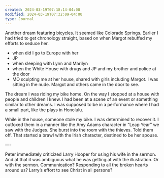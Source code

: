```yaml
---
created: 2024-03-19T07:18:14-04:00
modified: 2024-03-19T07:32:09-04:00
type: Journal
---
```


Another dream featuring bicycles. It seemed like Colorado Springs. Earlier I had tried to get chronology straight, based on when Margot rebuffed my efforts to seduce her. 

- when did I go to Europe with her
- JP
- when sleeping with Lynn and Marilyn
- when the White House with drugs and JP and my brother and police at the door
- MO sculpting me at her house, shared with girls including Margot. I was sitting in the nude. Margot and others came in the door to see. 

The dream I was riding my bike home. On the way I stopped at a house with people and children I knew. I had been at a scene of an event or something similar to other dreams. I was supposed to be in a performance where I had a small part, like the plays in Honolulu. 

While in the house, someone stole my bike. I was determined to recover it. I outfoxed them in a manner like the Amy Adams character in “Leap Year”  we saw with the Judges. She burst into the room with the thieves. Told them off. That started a brawl with the Irish character, destined to be her spouse. 

—-

Peter immediately criticized Larry Hooper for using his wife in the sermon. And at that it was ambiguous what he was getting at with the illustration. Or with the sermon. Communication? Responding to all the broken hearts around us? Larry’s effort to see Christ in all persons?
